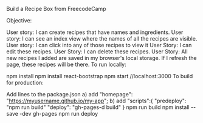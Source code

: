Build a Recipe Box from FreecodeCamp

Objective:

User story: I can create recipes that have names and ingredients.
User story: I can see an index view where the names of all the recipes are visible.
User story: I can click into any of those recipes to view it
User Story: I can edit these recipes.
User Story: I can delete these recipes.
User Story: All new recipes I added are saved in my browser's local storage. If I refresh the page, these recipes will be there.
To run locally:

npm install
npm install react-bootstrap
npm start //localhost:3000
To build for production:

Add lines to the package.json a) add "homepage": "https://myusername.github.io/my-app"; b) add "scripts":{ "predeploy": "npm run build" "deploy": "gh-pages-d build" }
npm run build
npm install --save -dev gh-pages
npm run deploy
